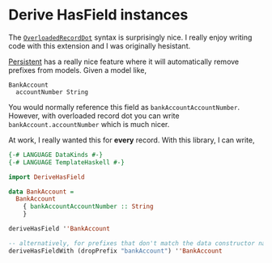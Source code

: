 Derive HasField instances
===

The [`OverloadedRecordDot`][overloaded-record-dot] syntax is surprisingly nice.
I really enjoy writing code with this extension and I was originally hesistant.

[Persistent][persistent] has a really nice feature where it will automatically remove
prefixes from models. Given a model like,

```
BankAccount
  accountNumber String
```

You would normally reference this field as `bankAccountAccountNumber`. However,
with overloaded record dot you can write `bankAccount.accountNumber` which is
much nicer.

At work, I really wanted this for **every** record. With this library, I can
write,

```haskell
{-# LANGUAGE DataKinds #-}
{-# LANGUAGE TemplateHaskell #-}

import DeriveHasField

data BankAccount =
  BankAccount
    { bankAccountAccountNumber :: String
    }

deriveHasField ''BankAccount

-- alternatively, for prefixes that don't match the data constructor name
deriveHasFieldWith (dropPrefix "bankAccount") ''BankAccount
```

[overloaded-record-dot]: https://ghc.gitlab.haskell.org/ghc/doc/users_guide/exts/overloaded_record_dot.html
[persistent]: https://github.com/yesodweb/persistent
